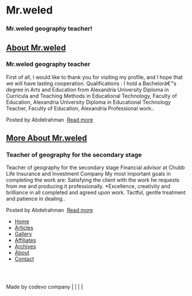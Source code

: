 
<!DOCTYPE html PUBLIC "-//W3C//DTD XHTML 1.0 Transitional//EN" "http://www.w3.org/TR/xhtml1/DTD/xhtml1-transitional.dtd">
<html>
<head>
<title>Mr.weled</title>
<meta http-equiv="Content-Type" content="text/html; charset=iso-8859-1" />
<style type="text/css" media="all">
@import "images/style.css";
</style>
</head>
<body>
<div class="content">
  <div id="header">
    <div class="title">
      <h1>Mr.weled </h1>
      <h3>Mr.weled geography teacher!</h3>
    </div>
  </div>
  <div id="main">
    <div class="center">
      <h2><a href="#">About Mr.weled </a></h2>
      <h3>Mr.weled geography teacher</h3>
      First of all, I would like to thank you for visiting my profile, and I hope that we will have lasting cooperation. Qualifications : I hold a Bachelorâ€™s degree in Arts and Education from Alexandria University Diploma in Curricula and Teaching Methods in Educational Technology, Faculty of Education, Alexandria University Diploma in Educational Technology Teacher, Faculty of Education, Alexandria Professional work:.
      <p class="date">Posted by Abdelrahman <img src="images/more.gif" alt="" /> <a href="#">Read more</a> 
      <br />
      <h2><a href="#">More About Mr.weled</a></h2>
      <h3>Teacher of geography for the secondary stage</h3>
      Teacher of geography for the secondary stage Financial advisor at Chubb Life Insurance and Investment Company My most important goals in completing the work are: Satisfying the client with the work he requests from me and producing it professionally. *Excellence, creativity and brilliance in all completed and agreed upon work. Tactful, gentle treatment and patience in dealing..
      <p class="date">Posted by Abdelrahman <img src="images/more.gif" alt="" /> <a href="#">Read more</a> 
      <br />
    </div>
    <div class="leftmenu">
      <div class="nav">
        <ul>
          <li><a href="#">Home</a></li>
          <li><a href="#">Articles</a></li>
          <li><a href="#">Gallery</a></li>
          <li><a href="#">Affiliates</a></li>
          <li><a href="#">Archives</a></li>
          <li><a href="#">About</a></li>
          <li><a href="#">Contact</a></li>
        </ul>
      </div>
    </div>
  </div>
  <div id="prefooter">
    <div class="particles">
      <h2></h2>
      <img src="images/arrow.gif" alt="" /> <a href="#"></a> <br />
      <img src="images/arrow.gif" alt="" /> <a href="#"></a> <br />
      <img src="images/arrow.gif" alt="" /> <a href="#"></a><br />
      <img src="images/arrow.gif" alt="" /> <a href="#"></a><br />
      <img src="images/arrow.gif" alt="" /> <a href="#"></a><br />
    </div>
    <div class="comments">
      <h2></h2>
      <img src="images/arrow.gif" alt="" /> <a href="#"></a> <br />
      <img src="images/arrow.gif" alt="" /> <a href="#"></a> <br />
      <img src="images/arrow.gif" alt="" /> <a href="#"></a><br />
      <img src="images/arrow.gif" alt="" /> <a href="#"> </a><br />
      <img src="images/arrow.gif" alt="" /> <a href="#"></a><br />
    </div>
  </div>
  <div id="footer">
    <div class="padding"> Made by codevo company <a href="http://www.free-css-templates.com"> </a> | <a href="#"></a> | <a href="http://jigsaw.w3.org/css-validator/check/referer"></a>  <a href="http://validator.w3.org/check?uri=referer"></a> | <a href="http://www.solucija.com"></a> | <a href="#"></a> </div>
  </div>
</div>
</body>
</html>